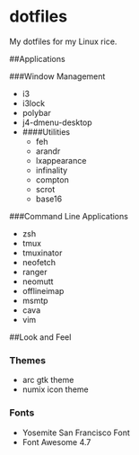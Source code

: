# dotfiles
My dotfiles for my Linux rice.

##Applications

###Window Management

- i3
- i3lock
- polybar
- j4-dmenu-desktop
- ####Utilities
  - feh
  - arandr
  - lxappearance
  - infinality
  - compton
  - scrot
  - base16

###Command Line Applications

- zsh
- tmux
- tmuxinator
- neofetch
- ranger
- neomutt
- offlineimap
- msmtp
- cava
- vim

##Look and Feel

### Themes

- arc gtk theme
- numix icon theme

### Fonts

- Yosemite San Francisco Font
- Font Awesome 4.7
